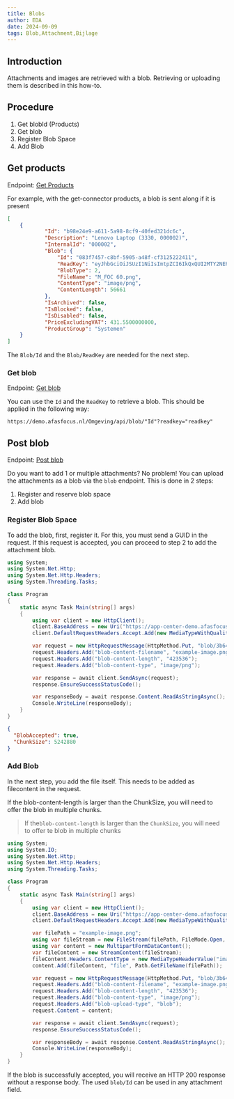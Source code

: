 ```yaml
---
title: Blobs
author: EDA
date: 2024-09-09
tags: Blob,Attachment,Bijlage
---
```


## Introduction

Attachments and images are retrieved with a blob. Retrieving or uploading them is described in this how-to.

## Procedure

1. Get blobId (Products)
2. Get blob
3. Register Blob Space
4. Add Blob

## Get products

Endpoint: [Get Products](https://docs.afas.help/apidoc/sb/en/latest#get-/api/products)

For example, with the get-connector products, a blob is sent along if it is present

```json Result
[
    {
            "Id": "b98e24e9-a611-5a98-8cf9-40fed321dc6c",
            "Description": "Lenovo Laptop (3330, 000002)",
            "InternalId": "000002",
            "Blob": {
                "Id": "083f7457-c8bf-5905-a48f-cf3125222411",
                "ReadKey": "eyJhbGciOiJSUzI1NiIsImtpZCI6IkQxQUI2MTY2NERFRDU3MTRGRkRDRUIzNTI5MzkzOTFFNTI3MTg4MkUiLCJ0eXAiOiJKV1QifQ.eyJCIjoiNDgzZjc0NTdjOGJmNTkwNWE0OGZjZjMxMjUyMjI0MTEiLCJBIjoiMmNhZDFlYzcwMzVkNDdkZjliMjNhN2QwMWFhZTU1NjUiLCJTIjoxLCJSIjoxLCJuYmYiOjE3MjU4Njg4MDAsImV4cCI6MTcyNTk2OTYwMCwiaWF0IjoxNzI1ODY4ODAwfQ.RvapIkv7aWARxkE66UrjTTe8ubK1wzfWbYE5bx5J5GXUbHqJRv8gwaLd_XCvYR5zAyA743cQmoEz8K_5iwRgNcblnqUYpWLlVK1DUb03Isfivsgvtc_99PYhuZpR6yx8EMQ1Ll04TwzfKqjD7bOxhNuPGjT-nvfL98lYvSHlTgzbJOp91qc0fSYOSNAhML1BYDtAXbhZ1V9eS_ZkmUoL7MNWfy7lUkklhNXkip9-t9Rkt1X1_hfOUmO_J-xlXu7gf8DJ9Z0k2Qi5S6ZKG_K90xhUxECr04wf9Clx9pfl6qvZFlN834IwcUeOMTE_MqgKFucNBg_ZdTnlfZXuxkIIWA",
                "BlobType": 2,
                "FileName": "M_FOC 60.png",
                "ContentType": "image/png",
                "ContentLength": 56661
            },
            "IsArchived": false,
            "IsBlocked": false,
            "IsDisabled": false,
            "PriceExcludingVAT": 431.5500000000,
            "ProductGroup": "Systemen"
    }
]
```

The `Blob/Id`  and the `Blob/ReadKey` are needed for the next step.

### Get blob

Endpoint: [Get blob](https://docs.afas.help/apidoc/sb/en/latest#get-/api/blob/-uuid-)

You can use the `Id` and the `ReadKey` to retrieve a blob. This should be applied in the following way:

`https://demo.afasfocus.nl/Omgeving/api/blob/"Id"?readkey="readkey"`

## Post blob

Endpoint: [Post blob](https://docs.afas.help/apidoc/sb/nl/latest#put-/api/blob/-uuid-)

Do you want to add 1 or multiple attachments? No problem! You can upload the attachments as a blob via the `blob` endpoint. This is done in 2 steps:

1. Register and reserve blob space
2. Add blob

### Register Blob Space

To add the blob, first, register it. For this, you must send a GUID in the request. If this request is accepted, you can proceed to step 2 to add the attachment blob.

```csharp Reserving blob space
using System;
using System.Net.Http;
using System.Net.Http.Headers;
using System.Threading.Tasks;

class Program
{
    static async Task Main(string[] args)
    {
        using var client = new HttpClient();
        client.BaseAddress = new Uri("https://app-center-demo.afasfocus.nl/scope/api/");
        client.DefaultRequestHeaders.Accept.Add(new MediaTypeWithQualityHeaderValue("application/json"));

        var request = new HttpRequestMessage(HttpMethod.Put, "blob/3b642fed-f4ec-4463-986a-745531ccbbb8");
        request.Headers.Add("blob-content-filename", "example-image.png");
        request.Headers.Add("blob-content-length", "423536");
        request.Headers.Add("blob-content-type", "image/png");

        var response = await client.SendAsync(request);
        response.EnsureSuccessStatusCode();

        var responseBody = await response.Content.ReadAsStringAsync();
        Console.WriteLine(responseBody);
    }
}
```

```json Result
{
  "BlobAccepted": true,
  "ChunkSize": 5242880
}
```

### Add Blob

In the next step, you add the file itself. This needs to be added as filecontent in the request.

If the blob-content-length is larger than the ChunkSize, you will need to offer the blob in multiple chunks.

> If the`blob-content-length` is larger than the `ChunkSize`, you will need to offer te blob in multiple chunks

```csharp Add attachment file
using System;
using System.IO;
using System.Net.Http;
using System.Net.Http.Headers;
using System.Threading.Tasks;

class Program
{
    static async Task Main(string[] args)
    {
        using var client = new HttpClient();
        client.BaseAddress = new Uri("https://app-center-demo.afasfocus.nl/scope/api/");
        client.DefaultRequestHeaders.Accept.Add(new MediaTypeWithQualityHeaderValue("application/json"));

        var filePath = "example-image.png";
        using var fileStream = new FileStream(filePath, FileMode.Open, FileAccess.Read);
        using var content = new MultipartFormDataContent();
        var fileContent = new StreamContent(fileStream);
        fileContent.Headers.ContentType = new MediaTypeHeaderValue("image/png");
        content.Add(fileContent, "file", Path.GetFileName(filePath));

        var request = new HttpRequestMessage(HttpMethod.Put, "blob/3b642fed-f4ec-4463-986a-745531ccbbb8");
        request.Headers.Add("blob-content-filename", "example-image.png");
        request.Headers.Add("blob-content-length", "423536");
        request.Headers.Add("blob-content-type", "image/png");
        request.Headers.Add("blob-upload-type", "blob");
        request.Content = content;

        var response = await client.SendAsync(request);
        response.EnsureSuccessStatusCode();

        var responseBody = await response.Content.ReadAsStringAsync();
        Console.WriteLine(responseBody);
    }
}
```

If the blob is successfully accepted, you will receive an HTTP 200 response without a response body. The used `blob/Id` can be used in any attachment field.
